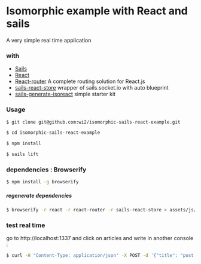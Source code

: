 # Isomorphic example with React and sails

A very simple real time application

### with
- [Sails](http://sailsjs.org)
- [React](https://facebook.github.io/react/)
- [React-router](http://rackt.github.io/react-router/)  A complete routing solution for React.js
- [sails-react-store](https://github.com/wi2/sails-react-store) wrapper of sails.socket.io with auto blueprint
- [sails-generate-isoreact](https://github.com/wi2/sails-generate-isoreact) simple starter kit

### Usage
```sh
$ git clone git@github.com:wi2/isomorphic-sails-react-example.git

$ cd isomorphic-sails-react-example

$ npm install

$ sails lift
```



### dependencies : Browserify
```sh
$ npm install -g browserify
```
##### regenerate dependencies
```sh
$ browserify -r react -r react-router -r sails-react-store > assets/js/dependencies/build.js
```



### test real time
go to http://localhost:1337
and click on articles and write in another console :

```sh
$ curl -H "Content-Type: application/json" -X POST -d '{"title": "post 1", "content": "It's my first post..."}' http://localhost:1337/post
```
